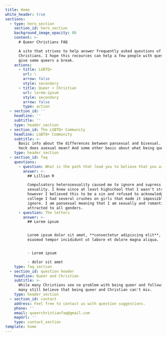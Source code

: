 ```yaml
---
title: Home
white_header: true
sections:
  - type: hero_section
    section_id: hero_section
    background_image_opacity: 80
    content: >-
      # Queer Christians FAQ

      A site that strives to help answer frequently asked questions of queer
      Christians. I hope this recources can help a few people with questions and
      give some queers a break.
    actions:
      - title: LGBTQ+
        url: \
        arrow: false
        style: secondary
      - title: Queer + Christian
        url: lorem-ipsum
        style: secondary
        arrow: false
        type: action
  - section_id: ''
    headline: ''
    subtitle: ''
    type: header_section
  - section_id: The LGBTQ+ Community
    headline: LGBTQ+ Community
    subtitle: >-
      Basic info about the differences between pansexual and bisexual. What the
      heck does asexual mean? And some other basic about what being queer means.
    type: header_section
  - section_id: faq
    questions:
      - question: What is the path that lead you to believe that you are queer?
        answer: >-
          ## Lillian R

          Compulsatory heterosexuality caused me to ignore and supress my
          sexuality. I knew since at least highschool that I wasn't straight,
          however I believed this to be a sin and refused to acknowledge it. In
          college I had several crushes on girls that made it impossible to
          ignore. I am pansexual meaning that I am sexually and romantically
          attracted to all genders.
      - question: The letters
        answer: >-
          ## Lorem ipsum


          Lorem ipsum dolor sit amet, **consectetur adipiscing elit**, sed do
          eiusmod tempor incididunt ut labore et dolore magna aliqua.


          - Lorem ipsum

          - dolor sit amet
    type: faq_section
  - section_id: question header
    headline: Queer and Christian
    subtitle: >-
      While many Christians see no problem with being queer and following God,
      many still believe that being queer and Christian can't mix.
    type: header_section
  - section_id: contact
    address: Feel free to contact us with question suggestions.
    phone: ''
    email: queerchristianfaq@gmail.com
    mapUrl: ''
    type: contact_section
template: home
---
```

